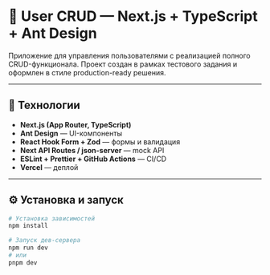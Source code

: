 # 🧩 User CRUD — Next.js + TypeScript + Ant Design

Приложение для управления пользователями с реализацией полного CRUD-функционала.
Проект создан в рамках тестового задания и оформлен в стиле production-ready решения.

---

## 🚀 Технологии

- **Next.js (App Router, TypeScript)**
- **Ant Design** — UI-компоненты
- **React Hook Form + Zod** — формы и валидация
- **Next API Routes / json-server** — mock API
- **ESLint + Prettier + GitHub Actions** — CI/CD
- **Vercel** — деплой

---

## ⚙️ Установка и запуск

```bash
# Установка зависимостей
npm install

# Запуск дев-сервера
npm run dev
# или
pnpm dev
```
